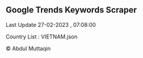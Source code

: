 

## Google Trends Keywords Scraper 
 
Last Update 27-02-2023 , 07:08:00

Country List :
VIETNAM.json



© Abdul Muttaqin 

